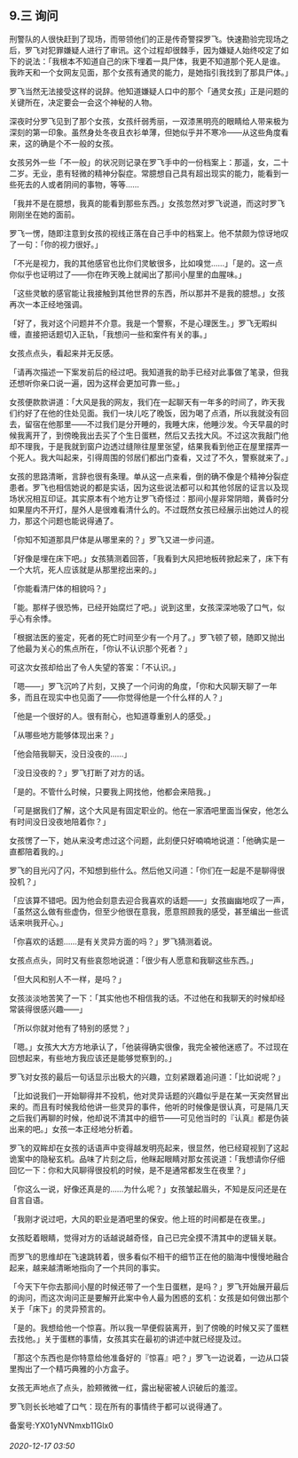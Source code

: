 ## 9.三 询问
刑警队的人很快赶到了现场，而带领他们的正是传奇警探罗飞。快速勘验完现场之后，罗飞对犯罪嫌疑人进行了审讯。这个过程却很棘手，因为嫌疑人始终咬定了如下的说法：「我根本不知道自己的床下埋着一具尸体，我更不知道那个死人是谁。我昨天和一个女网友见面，那个女孩有通灵的能力，是她指引我找到了那具尸体。」



罗飞当然无法接受这样的说辞。他知道嫌疑人口中的那个「通灵女孩」正是问题的关键所在，决定要会一会这个神秘的人物。



深夜时分罗飞见到了那个女孩，女孩纤弱秀丽，一双漆黑明亮的眼睛给人带来极为深刻的第一印象。虽然身处冬夜且衣衫单薄，但她似乎并不寒冷——从这些角度看来，这的确是个不一般的女孩。



女孩另外一些「不一般」的状况则记录在罗飞手中的一份档案上：那遥，女，二十二岁。无业，患有轻微的精神分裂症。常臆想自己具有超出现实的能力，能看到一些死去的人或者阴间的事物，等等……



「我并不是在臆想，我真的能看到那些东西。」女孩忽然对罗飞说道，而这时罗飞刚刚坐在她的面前。



罗飞一愣，随即注意到女孩的视线正落在自己手中的档案上。他不禁颇为惊讶地叹了一句：「你的视力很好。」



「不光是视力，我的其他感官也比你们灵敏很多，比如嗅觉……」「是的。这一点你似乎也证明过了——你在昨天晚上就闻出了那间小屋里的血腥味。」



「这些灵敏的感官能让我接触到其他世界的东西，所以那并不是我的臆想。」女孩再次一本正经地强调。



「好了，我对这个问题并不介意。我是一个警察，不是心理医生。」罗飞无暇纠缠，直接把话题切入正轨，「我想问一些和案件有关的事。」



女孩点点头，看起来并无反感。



「请再次描述一下案发前后的经过吧。我知道我的助手已经对此事做了笔录，但我还想听你亲口说一遍，因为这样会更加可靠一些。」



女孩便款款讲道：「大风是我的网友，我们在一起聊天有一年多的时间了，昨天我们约好了在他的住处见面。我们一块儿吃了晚饭，因为喝了点酒，所以我就没有回去，留宿在他那里——不过我们是分开睡的，我睡大床，他睡沙发。今天早晨的时候我离开了，到傍晚我出去买了个生日蛋糕，然后又去找大风。不过这次我敲门他却不理我，于是我就到窗户边透过缝隙往屋里张望，结果我看到他正在屋里摆弄一个死人。我大叫起来，引得周围的邻居们都出门查看，又过了不久，警察就来了。」



女孩的思路清晰，言辞也很有条理。单从这一点来看，倒的确不像是个精神分裂症患者。罗飞也相信她说的都是实话，因为这些说法都可以和其他邻居的证言以及现场状况相互印证。其实原本有个地方让罗飞奇怪过：那间小屋非常阴暗，黄昏时分如果屋内不开灯，屋外人是很难看清什么的。不过既然女孩已经展示出她过人的视力，那这个问题也能说得通了。



「你知不知道那具尸体是从哪里来的？」罗飞又进一步问道。



「好像是埋在床下吧。」女孩猜测着回答，「我看到大风把地板砖掀起来了，床下有一个大坑，死人应该就是从那里挖出来的。」



「你能看清尸体的相貌吗？」



「能。那样子很恐怖，已经开始腐烂了吧。」说到这里，女孩深深地吸了口气，似乎心有余悸。



「根据法医的鉴定，死者的死亡时间至少有一个月了。」罗飞顿了顿，随即又抛出了他最为关心的焦点所在，「你认不认识那个死者？」



可这次女孩却给出了令人失望的答案：「不认识。」



「嗯——」罗飞沉吟了片刻，又换了一个问询的角度，「你和大风聊天聊了一年多，而且在现实中也见面了——你觉得他是一个什么样的人？」



「他是一个很好的人。很有耐心，也知道尊重别人的感受。」



「从哪些地方能够体现出来？」



「他会陪我聊天，没日没夜的……」



「没日没夜的？」罗飞打断了对方的话。



「是的。不管什么时候，只要我上网找他，他都会来陪我。」



「可是据我们了解，这个大风是有固定职业的。他在一家酒吧里面当保安，他怎么有时间没日没夜地陪着你？」



女孩愣了一下，她从来没考虑过这个问题，此刻便只好喃喃地说道：「他确实是一直都陪着我的。」



罗飞的目光闪了闪，不知想到些什么。然后他又问道：「你们在一起是不是聊得很投机？」



「应该算不错吧。因为他会刻意去迎合我喜欢的话题——」女孩幽幽地叹了一声，「虽然这么做有些虚伪，但至少他很在意我，愿意照顾我的感受，甚至编出一些谎话来哄我开心。」



「你喜欢的话题……是有关灵异方面的吗？」罗飞猜测着说。



女孩点点头，同时又有些哀怨地说道：「很少有人愿意和我聊这些东西。」



「但大风和别人不一样，是吗？」



女孩淡淡地苦笑了一下：「其实他也不相信我的话。不过他在和我聊天的时候却经常装得很感兴趣——」



「所以你就对他有了特别的感觉？」



「嗯。」女孩大大方方地承认了，「他装得确实很像，我完全被他迷惑了。不过现在回想起来，有些地方我应该还是能够觉察到的。」



罗飞对女孩的最后一句话显示出极大的兴趣，立刻紧跟着追问道：「比如说呢？」



「比如说我们一开始聊得并不投机，他对灵异话题的兴趣似乎是在某一天突然冒出来的。而且有时候我给他讲一些灵异的事件，他听的时候像是很认真，可是隔几天之后我们再聊的时候，他却说不清其中的细节——可见他当时的『认真』都是伪装出来的吧。」女孩一本正经地分析着。



罗飞的双眸却在女孩的话语声中变得越发明亮起来，很显然，他已经窥视到了这起诡案中的隐秘玄机。品味了片刻之后，他眯起眼睛对那女孩说道：「我想请你仔细回忆一下：你和大风聊得很投机的时候，是不是通常都发生在夜里？」



「你这么一说，好像还真是的……为什么呢？」女孩皱起眉头，不知是反问还是在自言自语。



「我刚才说过吧，大风的职业是酒吧里的保安。他上班的时间都是在夜里。」



女孩眨着眼睛，觉得对方的话越说越奇怪，自己已完全摸不清其中的逻辑关联。



而罗飞的思维却在飞速跳转着，很多看似不相干的细节正在他的脑海中慢慢地融合起来，越来越清晰地指向了一个共同的事实。



「今天下午你去那间小屋的时候还带了一个生日蛋糕，是吗？」罗飞开始展开最后的询问，而这次询问正是要解开此案中令人最为困惑的玄机：女孩是如何做出那个关于「床下」的灵异预言的。



「是的。我想给他一个惊喜。所以我一早便假装离开，到了傍晚的时候又买了蛋糕去找他。」关于蛋糕的事情，女孩其实在最初的讲述中就已经提及过。



「那这个东西也是你特意给他准备好的『惊喜』吧？」罗飞一边说着，一边从口袋里掏出了一个精巧典雅的小方盒子。



女孩无声地点了点头，脸颊微微一红，露出秘密被人识破后的羞涩。



罗飞则长长地嘘了口气：现在所有的事情终于都可以说得通了。




备案号:YX01yNVNmxb11Glx0


###### 2020-12-17 03:50
